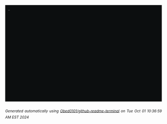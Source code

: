 <div align="justify">
<picture>
    <source media="(prefers-color-scheme: dark)" srcset="./output.gif">
    <source media="(prefers-color-scheme: light)" srcset="./output.gif">
    <img alt="GIFOS" src="output.gif">
</picture>

<sub><i>Generated automatically using [Obed0101/github-readme-terminal](https://github.com/Obed0101/github-readme-terminal) on Tue Oct 01 10:36:59 AM EST 2024</i></sub>

<!-- <details>
<summary>More details</summary>

</details> -->
</div>

<!-- Image deletion URL: NONE -->